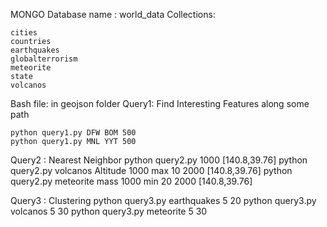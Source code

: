 MONGO Database name : world_data
Collections:
	
	cities
	countries
	earthquakes
	globalterrorism
	meteorite
	state
	volcanos
Bash file:
	in geojson folder
Query1: Find Interesting Features along some path

	python query1.py DFW BOM 500
	python query1.py MNL YYT 500

Query2 :  Nearest Neighbor
	 python query2.py 1000 [140.8,39.76]
	 python query2.py volcanos Altitude 1000 max 10 2000 [140.8,39.76]
	 python query2.py meteorite mass 1000 min 20 2000 [140.8,39.76]
	
Query3 :  Clustering
	 python query3.py earthquakes 5 20
	 python query3.py volcanos 5 30
	 python query3.py meteorite 5 30


